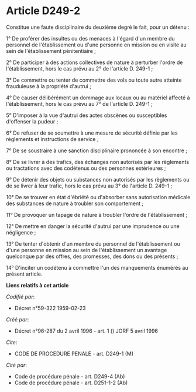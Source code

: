 # Article D249-2

Constitue une faute disciplinaire du deuxième degré le fait, pour un détenu :

1° De proférer des insultes ou des menaces à l'égard d'un membre du personnel de l'établissement ou d'une personne en mission
ou en visite au sein de l'établissement pénitentiaire ;

2° De participer à des actions collectives de nature à perturber l'ordre de l'établissement, hors le cas prévu au 2° de
l'article D. 249-1 ;

3° De commettre ou tenter de commettre des vols ou toute autre atteinte frauduleuse à la propriété d'autrui ;

4° De causer délibérément un dommage aux locaux ou au matériel affecté à l'établissement, hors le cas prévu au 7° de
l'article D. 249-1 ;

5° D'imposer à la vue d'autrui des actes obscènes ou susceptibles d'offenser la pudeur ;

6° De refuser de se soumettre à une mesure de sécurité définie par les règlements et instructions de service ;

7° De se soustraire à une sanction disciplinaire prononcée à son encontre ;

8° De se livrer à des trafics, des échanges non autorisés par les règlements ou tractations avec des codétenus ou des
personnes extérieures ;

9° De détenir des objets ou substances non autorisés par les règlements ou de se livrer à leur trafic, hors le cas prévu au
3° de l'article D. 249-1 ;

10° De se trouver en état d'ébriété ou d'absorber sans autorisation médicale des substances de nature à troubler son
comportement ;

11° De provoquer un tapage de nature à troubler l'ordre de l'établissement ;

12° De mettre en danger la sécurité d'autrui par une imprudence ou une négligence ;

13° De tenter d'obtenir d'un membre du personnel de l'établissement ou d'une personne en mission au sein de l'établissement
un avantage quelconque par des offres, des promesses, des dons ou des présents ;

14° D'inciter un codétenu à commettre l'un des manquements énumérés au présent article.

**Liens relatifs à cet article**

_Codifié par_:

  - Décret n°59-322 1959-02-23

_Créé par_:

  - Décret n°96-287 du 2 avril 1996 - art. 1 () JORF 5 avril 1996

_Cite_:

  - CODE DE PROCEDURE PENALE - art. D249-1 (M)

_Cité par_:

  - Code de procédure pénale - art. D249-4 (Ab)
  - Code de procédure pénale - art. D251-1-2 (Ab)

